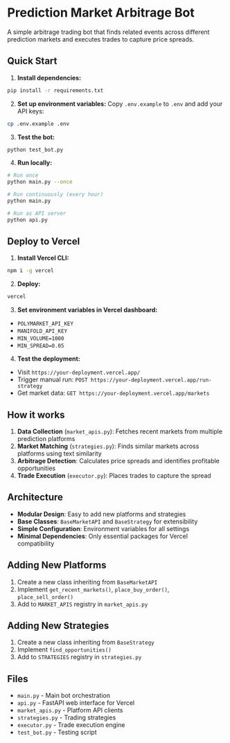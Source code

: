 # Prediction Market Arbitrage Bot

A simple arbitrage trading bot that finds related events across different prediction markets and executes trades to capture price spreads.

## Quick Start

1. **Install dependencies:**
```bash
pip install -r requirements.txt
```

2. **Set up environment variables:**
Copy `.env.example` to `.env` and add your API keys:
```bash
cp .env.example .env
```

3. **Test the bot:**
```bash
python test_bot.py
```

4. **Run locally:**
```bash
# Run once
python main.py --once

# Run continuously (every hour)
python main.py

# Run as API server
python api.py
```

## Deploy to Vercel

1. **Install Vercel CLI:**
```bash
npm i -g vercel
```

2. **Deploy:**
```bash
vercel
```

3. **Set environment variables in Vercel dashboard:**
- `POLYMARKET_API_KEY`
- `MANIFOLD_API_KEY` 
- `MIN_VOLUME=1000`
- `MIN_SPREAD=0.05`

4. **Test the deployment:**
- Visit `https://your-deployment.vercel.app/`
- Trigger manual run: `POST https://your-deployment.vercel.app/run-strategy`
- Get market data: `GET https://your-deployment.vercel.app/markets`

## How it works

1. **Data Collection** (`market_apis.py`): Fetches recent markets from multiple prediction platforms
2. **Market Matching** (`strategies.py`): Finds similar markets across platforms using text similarity
3. **Arbitrage Detection**: Calculates price spreads and identifies profitable opportunities  
4. **Trade Execution** (`executor.py`): Places trades to capture the spread

## Architecture

- **Modular Design**: Easy to add new platforms and strategies
- **Base Classes**: `BaseMarketAPI` and `BaseStrategy` for extensibility
- **Simple Configuration**: Environment variables for all settings
- **Minimal Dependencies**: Only essential packages for Vercel compatibility

## Adding New Platforms

1. Create a new class inheriting from `BaseMarketAPI`
2. Implement `get_recent_markets()`, `place_buy_order()`, `place_sell_order()`
3. Add to `MARKET_APIS` registry in `market_apis.py`

## Adding New Strategies  

1. Create a new class inheriting from `BaseStrategy`
2. Implement `find_opportunities()`
3. Add to `STRATEGIES` registry in `strategies.py`

## Files

- `main.py` - Main bot orchestration
- `api.py` - FastAPI web interface for Vercel  
- `market_apis.py` - Platform API clients
- `strategies.py` - Trading strategies
- `executor.py` - Trade execution engine
- `test_bot.py` - Testing script